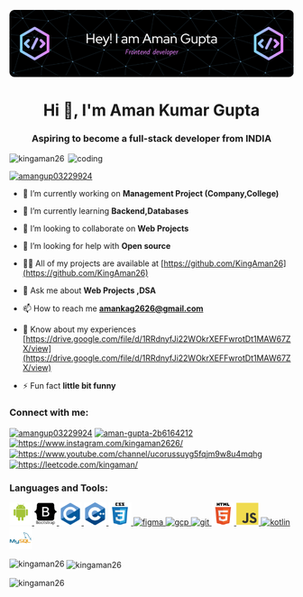 ![logo](https://github.com/KingAman26/KingAman26/blob/main/amangithub-header-image%20.png)
<h1 align="center">Hi 👋, I'm Aman Kumar Gupta</h1>
<h3 align="center">Aspiring to become a full-stack developer from INDIA</h3>
<img align="right" alt="coding" width="400" src="https://cdn.dribbble.com/users/1162077/screenshots/3848914/programmer.gif">

<p align="left"> <img src="https://komarev.com/ghpvc/?username=kingaman26&label=Profile%20views&color=0e75b6&style=flat" alt="kingaman26" /> </p>

<p align="left"> <a href="https://twitter.com/amangup03229924" target="blank"><img src="https://img.shields.io/twitter/follow/amangup03229924?logo=twitter&style=for-the-badge" alt="amangup03229924" /></a> </p>

- 🔭 I’m currently working on **Management Project (Company,College)**

- 🌱 I’m currently learning **Backend,Databases**

- 👯 I’m looking to collaborate on **Web Projects**

- 🤝 I’m looking for help with **Open source**

- 👨‍💻 All of my projects are available at [https://github.com/KingAman26](https://github.com/KingAman26)

- 💬 Ask me about **Web Projects ,DSA**

- 📫 How to reach me **amankag2626@gmail.com**

- 📄 Know about my experiences [https://drive.google.com/file/d/1RRdnyfJi22WOkrXEFFwrotDt1MAW67ZX/view](https://drive.google.com/file/d/1RRdnyfJi22WOkrXEFFwrotDt1MAW67ZX/view)

- ⚡ Fun fact **little bit funny**

<h3 align="left">Connect with me:</h3>
<p align="left">
<a href="https://twitter.com/amangup03229924" target="blank"><img align="center" src="https://raw.githubusercontent.com/rahuldkjain/github-profile-readme-generator/master/src/images/icons/Social/twitter.svg" alt="amangup03229924" height="30" width="40" /></a>
<a href="https://linkedin.com/in/aman-gupta-2b6164212" target="blank"><img align="center" src="https://raw.githubusercontent.com/rahuldkjain/github-profile-readme-generator/master/src/images/icons/Social/linked-in-alt.svg" alt="aman-gupta-2b6164212" height="30" width="40" /></a>
<a href="https://instagram.com/https://www.instagram.com/kingaman2626/" target="blank"><img align="center" src="https://raw.githubusercontent.com/rahuldkjain/github-profile-readme-generator/master/src/images/icons/Social/instagram.svg" alt="https://www.instagram.com/kingaman2626/" height="30" width="40" /></a>
<a href="https://www.youtube.com/c/https://www.youtube.com/channel/ucorussuyg5fqjm9w8u4mqhg" target="blank"><img align="center" src="https://raw.githubusercontent.com/rahuldkjain/github-profile-readme-generator/master/src/images/icons/Social/youtube.svg" alt="https://www.youtube.com/channel/ucorussuyg5fqjm9w8u4mqhg" height="30" width="40" /></a>
<a href="https://www.leetcode.com/https://leetcode.com/kingaman/" target="blank"><img align="center" src="https://raw.githubusercontent.com/rahuldkjain/github-profile-readme-generator/master/src/images/icons/Social/leet-code.svg" alt="https://leetcode.com/kingaman/" height="30" width="40" /></a>
</p>

<h3 align="left">Languages and Tools:</h3>
<p align="left"> <a href="https://developer.android.com" target="_blank" rel="noreferrer"> <img src="https://raw.githubusercontent.com/devicons/devicon/master/icons/android/android-original-wordmark.svg" alt="android" width="40" height="40"/> </a> <a href="https://getbootstrap.com" target="_blank" rel="noreferrer"> <img src="https://raw.githubusercontent.com/devicons/devicon/master/icons/bootstrap/bootstrap-plain-wordmark.svg" alt="bootstrap" width="40" height="40"/> </a> <a href="https://www.cprogramming.com/" target="_blank" rel="noreferrer"> <img src="https://raw.githubusercontent.com/devicons/devicon/master/icons/c/c-original.svg" alt="c" width="40" height="40"/> </a> <a href="https://www.w3schools.com/cpp/" target="_blank" rel="noreferrer"> <img src="https://raw.githubusercontent.com/devicons/devicon/master/icons/cplusplus/cplusplus-original.svg" alt="cplusplus" width="40" height="40"/> </a> <a href="https://www.w3schools.com/css/" target="_blank" rel="noreferrer"> <img src="https://raw.githubusercontent.com/devicons/devicon/master/icons/css3/css3-original-wordmark.svg" alt="css3" width="40" height="40"/> </a> <a href="https://www.figma.com/" target="_blank" rel="noreferrer"> <img src="https://www.vectorlogo.zone/logos/figma/figma-icon.svg" alt="figma" width="40" height="40"/> </a> <a href="https://cloud.google.com" target="_blank" rel="noreferrer"> <img src="https://www.vectorlogo.zone/logos/google_cloud/google_cloud-icon.svg" alt="gcp" width="40" height="40"/> </a> <a href="https://git-scm.com/" target="_blank" rel="noreferrer"> <img src="https://www.vectorlogo.zone/logos/git-scm/git-scm-icon.svg" alt="git" width="40" height="40"/> </a> <a href="https://www.w3.org/html/" target="_blank" rel="noreferrer"> <img src="https://raw.githubusercontent.com/devicons/devicon/master/icons/html5/html5-original-wordmark.svg" alt="html5" width="40" height="40"/> </a> <a href="https://developer.mozilla.org/en-US/docs/Web/JavaScript" target="_blank" rel="noreferrer"> <img src="https://raw.githubusercontent.com/devicons/devicon/master/icons/javascript/javascript-original.svg" alt="javascript" width="40" height="40"/> </a> <a href="https://kotlinlang.org" target="_blank" rel="noreferrer"> <img src="https://www.vectorlogo.zone/logos/kotlinlang/kotlinlang-icon.svg" alt="kotlin" width="40" height="40"/> </a> <a href="https://www.mysql.com/" target="_blank" rel="noreferrer"> <img src="https://raw.githubusercontent.com/devicons/devicon/master/icons/mysql/mysql-original-wordmark.svg" alt="mysql" width="40" height="40"/> </a> </p>

<p><img align="left" src="https://github-readme-stats.vercel.app/api/top-langs?username=kingaman26&show_icons=true&locale=en&layout=compact" alt="kingaman26" /></p>

<p>&nbsp;<img align="center" src="https://github-readme-stats.vercel.app/api?username=kingaman26&show_icons=true&locale=en" alt="kingaman26" /></p>

<p><img align="center" src="https://github-readme-streak-stats.herokuapp.com/?user=kingaman26&" alt="kingaman26" /></p>
